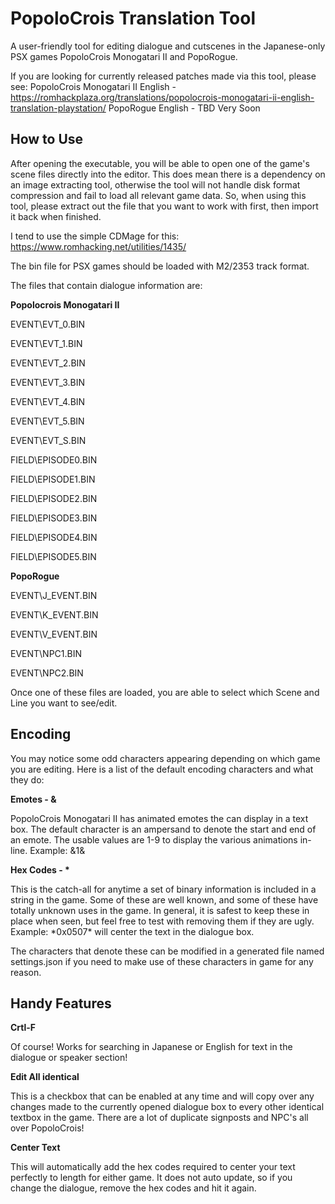 # PopoloCrois Translation Tool
A user-friendly tool for editing dialogue and cutscenes in the Japanese-only PSX games PopoloCrois Monogatari II and PopoRogue.

If you are looking for currently released patches made via this tool, please see:
PopoloCrois Monogatari II English - https://romhackplaza.org/translations/popolocrois-monogatari-ii-english-translation-playstation/
PopoRogue English - TBD Very Soon

## How to Use
After opening the executable, you will be able to open one of the game's scene files directly into the editor. This does mean there is a dependency on an image extracting tool, otherwise the tool will not handle disk format compression and fail to load all relevant game data. So, when using this tool, please extract out the file that you want to work with first, then import it back when finished.

I tend to use the simple CDMage for this: https://www.romhacking.net/utilities/1435/

The bin file for PSX games should be loaded with M2/2353 track format.

The files that contain dialogue information are:

**Popolocrois Monogatari II**

EVENT\EVT_0.BIN

EVENT\EVT_1.BIN

EVENT\EVT_2.BIN

EVENT\EVT_3.BIN

EVENT\EVT_4.BIN

EVENT\EVT_5.BIN

EVENT\EVT_S.BIN

FIELD\EPISODE0.BIN

FIELD\EPISODE1.BIN

FIELD\EPISODE2.BIN

FIELD\EPISODE3.BIN

FIELD\EPISODE4.BIN

FIELD\EPISODE5.BIN

**PopoRogue**

EVENT\J_EVENT.BIN

EVENT\K_EVENT.BIN

EVENT\V_EVENT.BIN

EVENT\NPC1.BIN

EVENT\NPC2.BIN

Once one of these files are loaded, you are able to select which Scene and Line you want to see/edit.

## Encoding
You may notice some odd characters appearing depending on which game you are editing. Here is a list of the default encoding characters and what they do:

**Emotes - &**

PopoloCrois Monogatari II has animated emotes the can display in a text box. The default character is an ampersand to denote the start and end of an emote. The usable values are 1-9 to display the various animations in-line.
Example: &1&

__Hex Codes - \*__

This is the catch-all for anytime a set of binary information is included in a string in the game. Some of these are well known, and some of these have totally unknown uses in the game. In general, it is safest to keep these in place when seen, but feel free to test with removing them if they are ugly.
Example: \*0x0507\* will center the text in the dialogue box.

The characters that denote these can be modified in a generated file named settings.json if you need to make use of these characters in game for any reason.

## Handy Features

**Crtl-F**

Of course! Works for searching in Japanese or English for text in the dialogue or speaker section!

**Edit All identical**

This is a checkbox that can be enabled at any time and will copy over any changes made to the currently opened dialogue box to every other identical textbox in the game. There are a lot of duplicate signposts and NPC's all over PopoloCrois!

**Center Text**

This will automatically add the hex codes required to center your text perfectly to length for either game. It does not auto update, so if you change the dialogue, remove the hex codes and hit it again.
